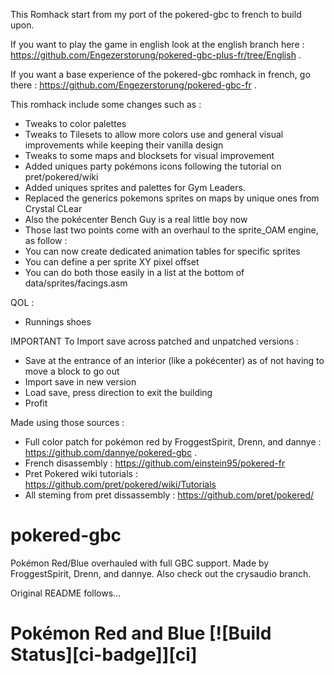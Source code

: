 This Romhack start from my port of the pokered-gbc to french to build upon.

If you want to play the game in english look at the english branch here : https://github.com/Engezerstorung/pokered-gbc-plus-fr/tree/English .

If you want a base experience of the pokered-gbc romhack in french, go there : https://github.com/Engezerstorung/pokered-gbc-fr .

This romhack include some changes such as :
- Tweaks to color palettes
- Tweaks to Tilesets to allow more colors use and general visual improvements while keeping their vanilla design
- Tweaks to some maps and blocksets for visual improvement
- Added uniques party pokémons icons following the tutorial on pret/pokered/wiki
- Added uniques sprites and palettes for Gym Leaders.
- Replaced the generics pokemons sprites on maps by unique ones from Crystal CLear
- Also the pokécenter Bench Guy is a real little boy now
- Those last two points come with an overhaul to the sprite_OAM engine, as follow :
- You can now create dedicated animation tables for specific sprites
- You can define a per sprite XY pixel offset
- You can do both those easily in a list at the bottom of data/sprites/facings.asm

QOL :
- Runnings shoes



IMPORTANT
To Import save across patched and unpatched versions : 
- Save at the entrance of an interior (like a pokécenter) as of not having to move a block to go out
- Import save in new version
- Load save, press direction to exit the building
- Profit

Made using those sources :
- Full color patch for pokémon red by FroggestSpirit, Drenn, and dannye : https://github.com/dannye/pokered-gbc .
- French disassembly : https://github.com/einstein95/pokered-fr
- Pret Pokered wiki tutorials : https://github.com/pret/pokered/wiki/Tutorials
- All steming from pret dissassembly : https://github.com/pret/pokered/

# pokered-gbc

Pokémon Red/Blue overhauled with full GBC support. Made by FroggestSpirit, Drenn, and dannye. Also check out the crysaudio branch.

Original README follows...

# Pokémon Red and Blue [![Build Status][ci-badge]][ci]
